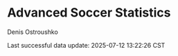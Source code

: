 # Advanced Soccer Statistics
Denis Ostroushko

<!-- gfm -->

Last successful data update: 2025-07-12 13:22:26 CST
